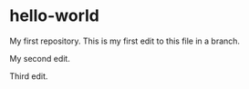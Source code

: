 # hello-world
My first repository. 
This is my first edit to this file in a branch.

My second edit.

Third edit.

